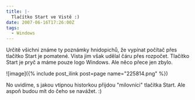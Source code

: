 ```yaml
---
title: |-
  Tlačítko Start ve Vistě :)
date: 2007-06-16T17:26:00Z
tags:
  - Windows
---
```

Určitě všichni známe ty poznámky hnidopichů, že vypínat počítač přes tlačítko Start je pomatené. Vista jim však udělal čáru přes rozpočet. Tlačítko Start je pryč a máme pouze logo Windows. Ale něco přece jen zbylo.

![image]({% include post_ilink post=page name="225814.png" %})

No uvidíme, s jakou vtipnou historkou přijdou "milovníci" tlačítka Start. Ale aspoň budou mít do čeho se navážet. :)